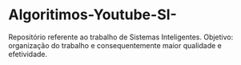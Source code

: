 # Algoritimos-Youtube-SI-
Repositório referente ao trabalho de Sistemas Inteligentes. Objetivo: organização do trabalho e consequentemente maior qualidade e efetividade.

